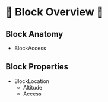 # 🌲 Block Overview 🌲

## Block Anatomy
- BlockAccess

## Block Properties
- BlockLocation
    - Altitude
    - Access
